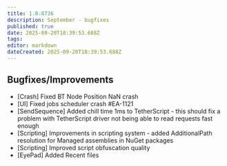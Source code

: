 ```yaml
---
title: 1.8.8736
description: September - bugfixes
published: true
date: 2025-09-20T18:39:53.688Z
tags: 
editor: markdown
dateCreated: 2025-09-20T18:39:53.688Z
---
```


## Bugfixes/Improvements
- [Crash] Fixed BT Node Position NaN crash
- [UI] Fixed jobs scheduler crash #EA-1121 
- [SendSequence] Added chill time 1ms to TetherScript - this should fix a problem with TetherScript driver not being able to read requests fast enough 
- [Scripting] Improvements in scripting system - added AdditionalPath resolution for Managed assemblies in NuGet packages
- [Scripting] Improved script obfuscation quality
- [EyePad] Added Recent files



